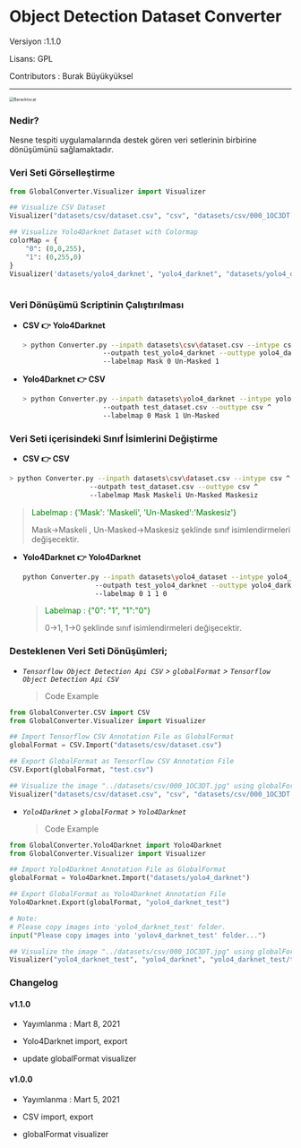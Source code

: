 # Object Detection Dataset Converter



Versiyon :1.1.0    <br />

Lisans: GPL    <br />

Contributors : Burak Büyükyüksel <br />

<hr />

<img src="https://octodex.github.com/images/baracktocat.jpg" alt="Baracktocat" style="zoom:50%;" />



### Nedir?

Nesne tespiti uygulamalarında destek gören veri setlerinin birbirine dönüşümünü sağlamaktadır.



### Veri Seti Görselleştirme

```python
from GlobalConverter.Visualizer import Visualizer

## Visualize CSV Dataset
Visualizer("datasets/csv/dataset.csv", "csv", "datasets/csv/000_1OC3DT.jpg").visualize()

## Visualize Yolo4Darknet Dataset with Colormap
colorMap = {
    "0": (0,0,255),
    "1": (0,255,0)
}
Visualizer('datasets/yolo4_darknet', "yolo4_darknet", "datasets/yolo4_darknet/test1.jpg").visualize(colorMap=colorMap)
    
```



### Veri Dönüşümü Scriptinin Çalıştırılması

* **CSV :point_right:  Yolo4Darknet** 

  ```sh
  > python Converter.py --inpath datasets\csv\dataset.csv --intype csv ^ 
  					  --outpath test_yolo4_darknet --outtype yolo4_darknet ^
  					  --labelmap Mask 0 Un-Masked 1
  ```

* **Yolo4Darknet :point_right: CSV** 

  ```sh
  > python Converter.py --inpath datasets\yolo4_darknet --intype yolo4_darknet ^ 
  					  --outpath test_dataset.csv --outtype csv ^
  					  --labelmap 0 Mask 1 Un-Masked
  ```

  

### Veri Seti içerisindeki Sınıf İsimlerini Değiştirme

*  **CSV :point_right:  CSV** 

  ```sh
  > python Converter.py --inpath datasets\csv\dataset.csv --intype csv ^ 
  					  --outpath test_dataset.csv --outtype csv ^
  					  --labelmap Mask Maskeli Un-Masked Maskesiz
  ```

  > <span style='color:green;'> Labelmap : {'Mask': 'Maskeli', 'Un-Masked':'Maskesiz'} </span> 
  >
  > Mask->Maskeli , Un-Masked->Maskesiz şeklinde sınıf isimlendirmeleri değişecektir.



* **Yolo4Darknet :point_right: Yolo4Darknet** 

  ```sh
  python Converter.py --inpath datasets\yolo4_dataset --intype yolo4_darknet ^ 
  					--outpath test_yolo4_darknet --outtype yolo4_darknet ^
  					--labelmap 0 1 1 0
  ```

  > <span style='color:green;'> Labelmap : {"0": "1", "1":"0"} </span>
  >
  > 0->1, 1->0 şeklinde sınıf isimlendirmeleri değişecektir.



### Desteklenen Veri Seti Dönüşümleri;

* <i> `Tensorflow Object Detection Api CSV` &gt; `globalFormat` &gt; `Tensorflow Object Detection Api CSV` </i>

  > Code Example

```python
from GlobalConverter.CSV import CSV
from GlobalConverter.Visualizer import Visualizer

## Import Tensorflow CSV Annotation File as GlobalFormat
globalFormat = CSV.Import("datasets/csv/dataset.csv")

## Export GlobalFormat as Tensorflow CSV Annotation File 
CSV.Export(globalFormat, "test.csv")

## Visualize the image "../datasets/csv/000_1OC3DT.jpg" using globalFormat
Visualizer("datasets/csv/dataset.csv", "csv", "datasets/csv/000_1OC3DT.jpg").visualize()
```

* <i> `Yolo4Darknet` &gt; `globalFormat` &gt; `Yolo4Darknet` </i>

  > Code Example

```python
from GlobalConverter.Yolo4Darknet import Yolo4Darknet
from GlobalConverter.Visualizer import Visualizer

## Import Yolo4Darknet Annotation File as GlobalFormat
globalFormat = Yolo4Darknet.Import("datasets/yolo4_darknet")

## Export GlobalFormat as Yolo4Darknet Annotation File 
Yolo4Darknet.Export(globalFormat, "yolo4_darknet_test")

# Note:
# Please copy images into 'yolo4_darknet_test' folder.
input("Please copy images into 'yolov4_darknet_test' folder...")

## Visualize the image "../datasets/csv/000_1OC3DT.jpg" using globalFormat
Visualizer("yolo4_darknet_test", "yolo4_darknet", "yolo4_darknet_test/test1.jpg").visualize()
```



### Changelog

#### v1.1.0

* Yayımlanma : Mart 8, 2021

* Yolo4Darknet import, export
* update globalFormat visualizer

#### v1.0.0

* Yayımlanma : Mart 5, 2021

* CSV import, export

* globalFormat visualizer
